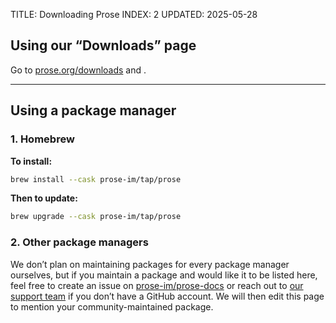 TITLE: Downloading Prose
INDEX: 2
UPDATED: 2025-05-28

## Using our “Downloads” page

Go to [prose.org/downloads](https://prose.org/downloads) and .

---

## Using a package manager

### 1. Homebrew

**To install:**

```bash
brew install --cask prose-im/tap/prose
```

**Then to update:**

```bash
brew upgrade --cask prose-im/tap/prose
```

### 2. Other package managers

We don’t plan on maintaining packages for every package manager ourselves, but if you maintain a package and would like it to be listed here, feel free to create an issue on [prose-im/prose-docs](https://github.com/prose-im/prose-docs/issues) or reach out to [our support team](#crisp-chat-open) if you don’t have a GitHub account. We will then edit this page to mention your community-maintained package.
